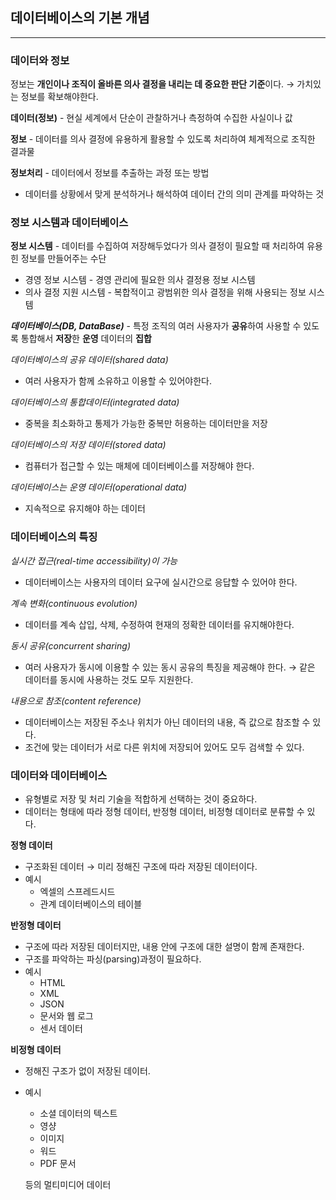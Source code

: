## 데이터베이스의 기본 개념

------

### 데이터와 정보

정보는 **개인이나 조직이 올바른 의사 결정을 내리는 데 중요한 판단 기준**이다. → 가치있는 정보를 확보해야한다.

**데이터(정보)** - 현실 세계에서 단순이 관찰하거나 측정하여 수집한 사실이나 값

**정보** - 데이터를 의사 결정에 유용하게 활용할 수 있도록 처리하여 체계적으로 조직한 결과물

**정보처리** - 데이터에서 정보를 추출하는 과정 또는 방법

- 데이터를 상황에서 맞게 분석하거나 해석하여 데이터 간의 의미 관계를 파악하는 것

### 정보 시스템과 데이터베이스

**정보 시스템** - 데이터를 수집하여 저장해두었다가 의사 결정이 필요할 때 처리하여 유용힌 정보를 만들어주는 수단

- 경영 정보 시스템 - 경영 관리에 필요한 의사 결정용 정보 시스템
- 의사 결정 지원 시스템 - 복합적이고 광범위한 의사 결정을 위해 사용되는 정보 시스템

***데이터베이스(DB, DataBase)*** - 특정 조직의 여러 사용자가 **공유**하여 사용할 수 있도록 통합해서 **저장**한 **운영** 데이터의 **집합**

*데이터베이스의 공유 데이터(shared data)*

- 여러 사용자가 함께 소유하고 이용할 수 있어야한다.

*데이터베이스의 통합데이터(integrated data)*

- 중복을 최소화하고 통제가 가능한 중복만 허용하는 데이터만을 저장

*데이터베이스의 저장 데이터(stored data)*

- 컴퓨터가 접근할 수 있는 매체에 데이터베이스를 저장해야 한다.

*데이터베이스는 운영 데이터(operational data)*

- 지속적으로 유지해야 하는 데이터

### 데이터베이스의 특징

*실시간 접근(real-time accessibility)이 가능*

- 데이터베이스는 사용자의 데이터 요구에 실시간으로 응답할 수 있어야 한다.

*계속 변화(continuous evolution)*

- 데이터를 계속 삽입, 삭제, 수정하여 현재의 정확한 데이터를 유지해야한다.

*동시 공유(concurrent sharing)*

- 여러 사용자가 동시에 이용할 수 있는 동시 공유의 특징을 제공해야 한다. → 같은 데이터를 동시에 사용하는 것도 모두 지원한다.

*내용으로 참조(content reference)*

- 데이터베이스는 저장된 주소나 위치가 아닌 데이터의 내용, 즉 값으로 참조할 수 있다.
- 조건에 맞는 데이터가 서로 다른 위치에 저장되어 있어도 모두 검색할 수 있다.

### 데이터와 데이터베이스

- 유형별로 저장 및 처리 기술을 적합하게 선택하는 것이 중요하다.
- 데이터는 형태에 따라 정형 데이터, 반정형 데이터, 비정형 데이터로 분류할 수 있다.

**정형 데이터**

- 구조화된 데이터 → 미리 정해진 구조에 따라 저장된 데이터이다.
- 예시
  - 엑셀의 스프레드시드
  - 관계 데이터베이스의 테이블

**반정형 데이터**

- 구조에 따라 저장된 데이터지만, 내용 안에 구조에 대한 설명이 함께 존재한다.
- 구조를 파악하는 파싱(parsing)과정이 필요하다.
- 예시
  - HTML
  - XML
  - JSON
  - 문서와 웹 로그
  - 센서 데이터

**비정형 데이터**

- 정해진 구조가 없이 저장된 데이터.

- 예시

  - 소셜 데이터의 텍스트
  - 영샹
  - 이미지
  - 워드
  - PDF 문서

  등의 멀티미디어 데이터